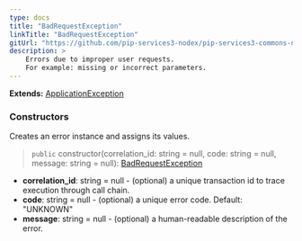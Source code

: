 ```yaml
---
type: docs
title: "BadRequestException"
linkTitle: "BadRequestException"
gitUrl: "https://github.com/pip-services3-nodex/pip-services3-commons-nodex"
description: >
    Errors due to improper user requests. 
    For example: missing or incorrect parameters.
---
```


**Extends:** [ApplicationException](../application_exception)

### Constructors
Creates an error instance and assigns its values.

> `public` constructor(correlation_id: string = null, code: string = null, message: string = null): [BadRequestException]()

- **correlation_id**: string = null - (optional) a unique transaction id to trace execution through call chain.
- **code**: string = null - (optional) a unique error code. Default: "UNKNOWN"
- **message**: string = null - (optional) a human-readable description of the error.

